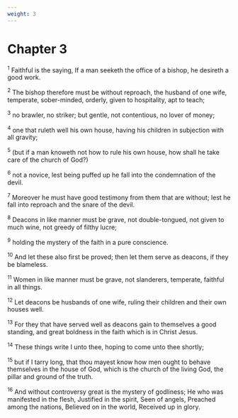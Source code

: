 ```yaml
---
weight: 3
---
```


# Chapter 3

<sup>1</sup> Faithful is the saying, If a man seeketh the office of a bishop, he desireth a good work. 

<sup>2</sup> The bishop therefore must be without reproach, the husband of one wife, temperate, sober-minded, orderly, given to hospitality, apt to teach; 

<sup>3</sup> no brawler, no striker; but gentle, not contentious, no lover of money; 

<sup>4</sup> one that ruleth well his own house, having his children in subjection with all gravity; 

<sup>5</sup> (but if a man knoweth not how to rule his own house, how shall he take care of the church of God?) 

<sup>6</sup> not a novice, lest being puffed up he fall into the condemnation of the devil. 

<sup>7</sup> Moreover he must have good testimony from them that are without; lest he fall into reproach and the snare of the devil. 

<sup>8</sup> Deacons in like manner must be grave, not double-tongued, not given to much wine, not greedy of filthy lucre; 

<sup>9</sup> holding the mystery of the faith in a pure conscience. 

<sup>10</sup> And let these also first be proved; then let them serve as deacons, if they be blameless. 

<sup>11</sup> Women in like manner must be grave, not slanderers, temperate, faithful in all things. 

<sup>12</sup> Let deacons be husbands of one wife, ruling their children and their own houses well. 

<sup>13</sup> For they that have served well as deacons gain to themselves a good standing, and great boldness in the faith which is in Christ Jesus. 

<sup>14</sup> These things write I unto thee, hoping to come unto thee shortly; 

<sup>15</sup> but if I tarry long, that thou mayest know how men ought to behave themselves in the house of God, which is the church of the living God, the pillar and ground of the truth. 

<sup>16</sup> And without controversy great is the mystery of godliness; He who was manifested in the flesh, Justified in the spirit, Seen of angels, Preached among the nations, Believed on in the world, Received up in glory. 


